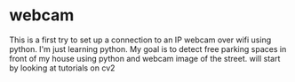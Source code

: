 # webcam
This is a first try to  set up a connection to an IP webcam over wifi using python.
I'm just learning python. My goal is to detect free parking spaces in front of my house using python and webcam image of the street.
will start by looking at tutorials on cv2
